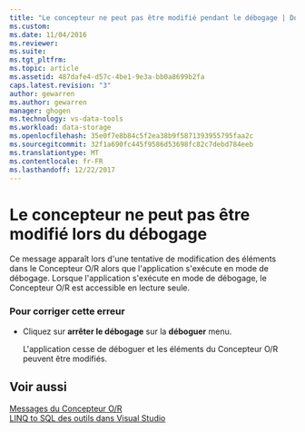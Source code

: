 ```yaml
---
title: "Le concepteur ne peut pas être modifié pendant le débogage | Documents Microsoft"
ms.custom: 
ms.date: 11/04/2016
ms.reviewer: 
ms.suite: 
ms.tgt_pltfrm: 
ms.topic: article
ms.assetid: 487dafe4-d57c-4be1-9e3a-bb0a8699b2fa
caps.latest.revision: "3"
author: gewarren
ms.author: gewarren
manager: ghogen
ms.technology: vs-data-tools
ms.workload: data-storage
ms.openlocfilehash: 35e0f7e8b84c5f2ea38b9f5871393955795faa2c
ms.sourcegitcommit: 32f1a690fc445f9586d53698fc82c7debd784eeb
ms.translationtype: MT
ms.contentlocale: fr-FR
ms.lasthandoff: 12/22/2017
---
```

# <a name="the-designer-cannot-be-modified-while-debugging"></a>Le concepteur ne peut pas être modifié lors du débogage
Ce message apparaît lors d'une tentative de modification des éléments dans le Concepteur O/R alors que l'application s'exécute en mode de débogage. Lorsque l'application s'exécute en mode de débogage, le Concepteur O/R est accessible en lecture seule.  
  
### <a name="to-correct-this-error"></a>Pour corriger cette erreur  
  
-   Cliquez sur **arrêter le débogage** sur la **déboguer** menu.  
  
     L'application cesse de déboguer et les éléments du Concepteur O/R peuvent être modifiés.  
  
## <a name="see-also"></a>Voir aussi
[Messages du Concepteur O/R](../data-tools/o-r-designer-messages.md)  
[LINQ to SQL des outils dans Visual Studio](../data-tools/linq-to-sql-tools-in-visual-studio2.md)